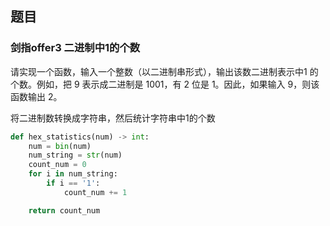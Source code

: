 ## 题目
### 剑指offer3  二进制中1的个数
请实现一个函数，输入一个整数（以二进制串形式），输出该数二进制表示中1 的个数。例如，把 9 表示成二进制是 1001，有 2 位是 1。因此，如果输入 9，则该函数输出 2。

将二进制数转换成字符串，然后统计字符串中1的个数
```python
def hex_statistics(num) -> int:
    num = bin(num)
    num_string = str(num)
    count_num = 0
    for i in num_string:
        if i == '1':
            count_num += 1

    return count_num
```

